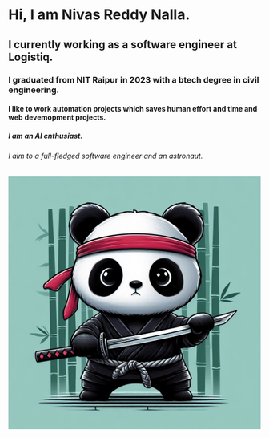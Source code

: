 # Hi, I am Nivas Reddy Nalla.
## I currently working as a software engineer at Logistiq.
### I graduated from NIT Raipur in 2023 with a btech degree in civil engineering.
#### I like to work automation projects which saves human effort and time and web devemopment projects.
##### I am an AI enthusiast.
###### I aim to a full-fledged software engineer and an astronaut.

![Image of a panda in a ninja oufit](https://raw.githubusercontent.com/Niivas/Niivas/main/assets/panda-profile.jpeg)
